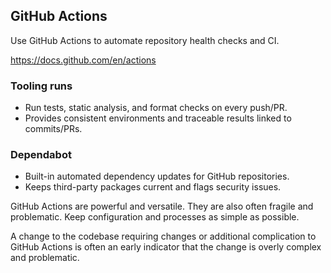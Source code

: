 ## GitHub Actions

Use GitHub Actions to automate repository health checks and CI.

https://docs.github.com/en/actions

### Tooling runs
- Run tests, static analysis, and format checks on every push/PR.
- Provides consistent environments and traceable results linked to commits/PRs.

### Dependabot
- Built-in automated dependency updates for GitHub repositories.
- Keeps third-party packages current and flags security issues.

GitHub Actions are powerful and versatile. They are also often fragile and problematic. Keep configuration and processes as simple as possible.

A change to the codebase requiring changes or additional complication to GitHub Actions is often an early indicator that the change is overly complex and problematic.